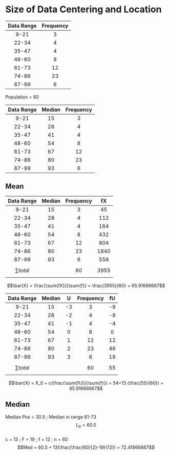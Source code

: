 <h1>Size of Data Centering and Location</h1>

| Data Range | Frequency |
| :--------: | :-------: |
|    9-21    |     3     |
|   22-34    |     4     |
|   35-47    |     4     |
|   48-60    |     8     |
|   61-73    |    12     |
|   74-86    |    23     |
|   87-99    |     6     |

Population = 60

| Data Range | Median | Frequency |
| :--------: | :----: | :-------: |
|    9-21    |   15   |     3     |
|   22-34    |   28   |     4     |
|   35-47    |   41   |     4     |
|   48-60    |   54   |     8     |
|   61-73    |   67   |    12     |
|   74-86    |   80   |    23     |
|   87-99    |   93   |     6     |

<h2>Mean</h2>

|   Data Range   | Median | Frequency |  fX  |
| :------------: | :----: | :-------: | :--: |
|      9-21      |   15   |     3     |  45  |
|     22-34      |   28   |     4     | 112  |
|     35-47      |   41   |     4     | 164  |
|     48-60      |   54   |     8     | 432  |
|     61-73      |   67   |    12     | 804  |
|     74-86      |   80   |    23     | 1840 |
|     87-99      |   93   |     6     | 558  |
| $$\sum total$$ |        |    60     | 3955 |

$$\bar{X} = \frac{\sum{fX}}{\sum{f}} = \frac{3955}{60} = 65.91666667$$

|   Data Range   | Median |  U  | Frequency | fU  |
| :------------: | :----: | :-: | :-------: | :-: |
|      9-21      |   15   | -3  |     3     | -9  |
|     22-34      |   28   | -2  |     4     | -8  |
|     35-47      |   41   | -1  |     4     | -4  |
|     48-60      |   54   |  0  |     8     |  0  |
|     61-73      |   67   |  1  |    12     | 12  |
|     74-86      |   80   |  2  |    23     | 46  |
|     87-99      |   93   |  3  |     6     | 18  |
| $$\sum total$$ |        |     |    60     | 55  |

$$\bar{X} = X_0 + c(\frac{\sum{fU}}{\sum{f}}) = 54+13 (\frac{55}{60}) = 65.91666667$$

<h2>Median</h2>

Median Pos = 30.5 ; Median in range 61-73  
$$L_0 = 60.5$$  
c = 13 ; F = 19 ; f = 12 ; n = 60  
$$Med = 60.5 + 13(\frac{\frac{60}{2}-19}{12}) = 72.41666667$$
